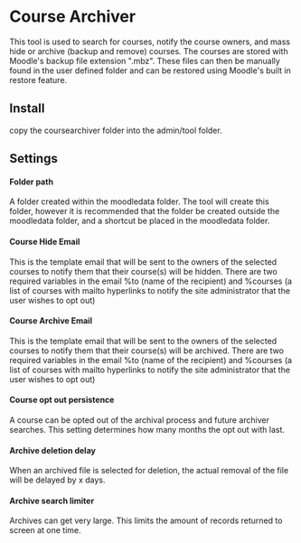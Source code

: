 # Course Archiver
This tool is used to search for courses, notify the course owners, and mass hide or archive (backup and remove) courses.
The courses are stored with Moodle's backup file extension ".mbz".  These files can then be manually found in the user defined folder and can be restored using Moodle's built in restore feature.

## Install
copy the coursearchiver folder into the admin/tool folder.

## Settings
#### Folder path
A folder created within the moodledata folder.  The tool will create this folder, however it is recommended that the folder be created outside the moodledata folder, and a shortcut be placed in the moodledata folder.

#### Course Hide Email
This is the template email that will be sent to the owners of the selected courses to notify them that their course(s) will be hidden.  There are two required variables in the email %to (name of the recipient) and %courses (a list of courses with mailto hyperlinks to notify the site administrator that the user wishes to opt out)

#### Course Archive Email
This is the template email that will be sent to the owners of the selected courses to notify them that their course(s) will be archived.  There are two required variables in the email %to (name of the recipient) and %courses (a list of courses with mailto hyperlinks to notify the site administrator that the user wishes to opt out)

#### Course opt out persistence
A course can be opted out of the archival process and future archiver searches.  This setting determines how many months the opt out with last.

#### Archive deletion delay
When an archived file is selected for deletion, the actual removal of the file will be delayed by x days.

#### Archive search limiter
Archives can get very large.  This limits the amount of records returned to screen at one time.
